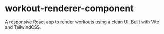 # workout-renderer-component
A responsive React app to render workouts using a clean UI. Built with Vite and TailwindCSS.
